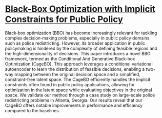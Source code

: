 # [Black-Box Optimization with Implicit Constraints for Public Policy](https://arxiv.org/abs/2310.18449)

Black-box optimization (BBO) has become increasingly relevant for tackling complex decision-making problems, especially in public policy domains such as police redistricting. However, its broader application in public policymaking is hindered by the complexity of defining feasible regions and the high-dimensionality of decisions. This paper introduces a novel BBO framework, termed as the Conditional And Generative Black-box Optimization (CageBO). This approach leverages a conditional variational autoencoder to learn the distribution of feasible decisions, enabling a two-way mapping between the original decision space and a simplified, constraint-free latent space. The CageBO efficiently handles the implicit constraints often found in public policy applications, allowing for optimization in the latent space while evaluating objectives in the original space. We validate our method through a case study on large-scale police redistricting problems in Atlanta, Georgia. Our results reveal that our CageBO offers notable improvements in performance and efficiency compared to the baselines.
